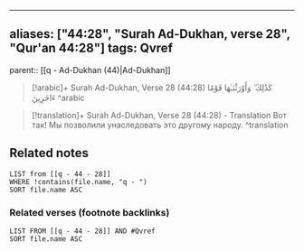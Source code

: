 
---
aliases: ["44:28", "Surah Ad-Dukhan, verse 28", "Qur'an 44:28"]
tags: Qvref
---

parent:: [[q - Ad-Dukhan (44)|Ad-Dukhan]]

> [!arabic]+ Surah Ad-Dukhan, Verse 28 (44:28)
> <span class="quran-arabic">كَذَٰلِكَ ۖ وَأَوْرَثْنَـٰهَا قَوْمًا ءَاخَرِينَ</span>
^arabic

> [!translation]+ Surah Ad-Dukhan, Verse 28 (44:28) - Translation
> Вот так! Мы позволили унаследовать это другому народу.
^translation



## Related notes
```dataview
LIST from [[q - 44 - 28]]
WHERE !contains(file.name, "q - ")
SORT file.name ASC
```

### Related verses (footnote backlinks)
```dataview
LIST FROM [[q - 44 - 28]] AND #Qvref
SORT file.name ASC
```

